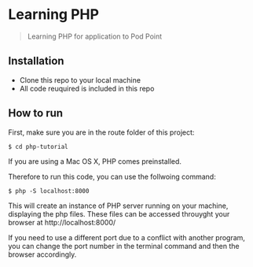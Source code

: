 # Learning PHP
> Learning PHP for application to Pod Point

## Installation

- Clone this repo to your local machine
- All code reuquired is included in this repo

## How to run

First, make sure you are in the route folder of this project:

```shell
$ cd php-tutorial
```

If you are using a Mac OS X, PHP comes preinstalled.

Therefore to run this code, you can use the follwoing command:

```shell
$ php -S localhost:8000
```
This will create an instance of PHP server running on your machine, displaying the php files. These files can be accessed throuyght your browser at http://localhost:8000/

If you need to use a different port due to a conflict with another program, you can change the port number in the terminal command and then the browser accordingly. 
